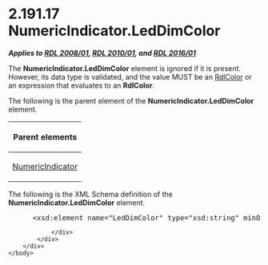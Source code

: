 <html dir="LTR" xmlns:mshelp="http://msdn.microsoft.com/mshelp" xmlns:ddue="http://ddue.schemas.microsoft.com/authoring/2003/5" xmlns:xlink="http://www.w3.org/1999/xlink" xmlns:tool="http://www.microsoft.com/tooltip">
    <head>
        <meta http-equiv="Content-Type" content="text/html; CHARSET=utf-8"></meta>
        <meta name="save" content="history"></meta>
        <title>2.191.17 NumericIndicator.LedDimColor</title>
        <xml>
            <mshelp:toctitle title="2.191.17 NumericIndicator.LedDimColor"></mshelp:toctitle>
            <mshelp:rltitle title="[MS-RDL]: NumericIndicator.LedDimColor"></mshelp:rltitle>
            <mshelp:keyword index="A" term="0afd081f-7143-4cca-952e-bb2615693315"></mshelp:keyword>
            <mshelp:attr name="DCSext.ContentType" value="open specification"></mshelp:attr>
            <mshelp:attr name="AssetID" value="0afd081f-7143-4cca-952e-bb2615693315"></mshelp:attr>
            <mshelp:attr name="TopicType" value="kbRef"></mshelp:attr>
            <mshelp:attr name="DCSext.Title" value="[MS-RDL]: NumericIndicator.LedDimColor" />
        </xml>
    </head>
    <body>
        <div id="header">
            <h1 class="heading">2.191.17 NumericIndicator.LedDimColor</h1>
        </div>
        <div id="mainSection">
            <div id="mainBody">
                <div id="allHistory" class="saveHistory"></div>
                <div id="sectionSection0" class="section" name="collapseableSection">
                    

<p><b><i>Applies to </i></b><a href="1e855f94-4617-47e4-b89e-0856c6cb420f.md"><b><i>RDL 2008/01</i></b></a><b><i>,
</i></b><a href="3428e690-a348-4ec7-8a6a-8efb42d2cdee.md"><b><i>RDL 2010/01</i></b></a><b><i>,
and </i></b><a href="52ce3983-2bfc-4e72-9359-42aaf5fe4509.md"><b><i>RDL 2016/01</i></b></a></p>

<p>The <b>NumericIndicator.LedDimColor</b> element is ignored
if it is present. However, its data type is validated, and the value MUST be an
<a href="b302c6a5-6023-42b1-95ed-bafcdc4b5714.md">RdlColor</a> or an
expression that evaluates to an <b>RdlColor</b>.</p>

<p>The following is the parent element of the <b>NumericIndicator.LedDimColor</b>
element.</p>

<table>
 <thead>
  <tr>
   <th>
   <p>Parent elements</p>
   </th>
  </tr>
 </thead>
 <tr>
  <td>
  <p><a href="c5c791ef-1846-44ce-98ee-458cb4611d5d.md">NumericIndicator</a></p>
  </td>
 </tr>
</table>

<p>The following is the XML Schema definition of the <b>NumericIndicator.LedDimColor</b>
element.</p>

<dl>
<dd>
<div><pre> &lt;xsd:element name=&quot;LedDimColor&quot; type=&quot;xsd:string&quot; minOccurs=&quot;0&quot; /&gt;
</pre></div>
</dd></dl>


                </div>
            </div>
        </div>
    </body>
</html>